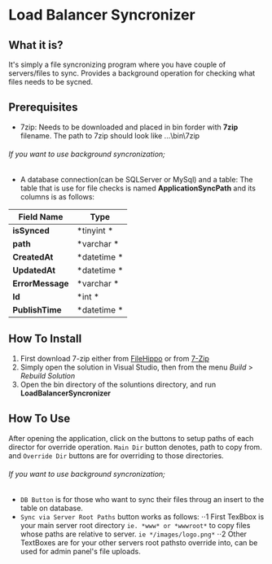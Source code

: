 Load Balancer Syncronizer
==============

What it is?
--------------
It's simply a file syncronizing program where you have couple of servers/files to sync.
Provides a background operation for checking what files needs to be sycned.

Prerequisites
--------------
- 7zip: 
  Needs to be downloaded and placed in bin forder with **7zip** filename. The path to 7zip should look like ...\bin\7zip

###### If you want to use background syncronization;
- A database connection(can be SQLServer or MySql) and a table: 
The table that is use for file checks is named **ApplicationSyncPath** and its columns is as follows:

| Field Name        | Type        |
| ------------      | ----        |
| **isSynced**      | *tinyint   *|
| **path**          | *varchar   *|
| **CreatedAt**     | *datetime  *|
| **UpdatedAt**     | *datetime  *|
| **ErrorMessage**  | *varchar   *|
| **Id**            | *int       *|
| **PublishTime**   | *datetime  *|

How To Install
--------------
1. First download 7-zip either from [FileHippo](http://filehippo.com/search?q=7zip "7-Zip FileHippo") or from [7-Zip](http://www.7-zip.org/download.html "7-Zip.org")
2. Simply open the solution in Visual Studio, then from the menu *Build* > *Rebuild Solution*
3. Open the bin directory of the soluntions directory, and run **LoadBalancerSyncronizer**

How To Use
--------------
After opening the application, click on the buttons to setup paths of each director for override operation.
`Main Dir` button denotes, path to copy from. and `Override Dir` buttons are for overriding to those directories.
###### If you want to use background syncronization;
- `DB Button` is for those who want to sync their files throug an insert to the table on database.
- `Sync via Server Root Paths` button works as follows:
⋅⋅1  First TexBbox is your main server root directory `ie. *www* or *wwwroot*` to copy files whose paths are relative to server. `ie */images/logo.png*`
⋅⋅2  Other TextBoxes are for your other servers root pathsto override into, can be used for admin panel's file uploads.

